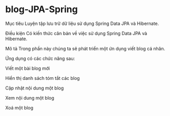 # blog-JPA-Spring
Mục tiêu
Luyện tập lưu trữ dữ liệu sử dụng Spring Data JPA và Hibernate.

Điều kiện
Có kiến thức căn bản về việc sử dụng Spring Data JPA và Hibernate.

Mô tả
Trong phần này chúng ta sẽ phát triển một ứn dụng viết blog cá nhân.

Ứng dụng có các chức năng sau:

Viết một bài blog mới

Hiển thị danh sách tóm tắt các blog

Cập nhật nội dung một blog

Xem nội dung một blog

Xoá một blog
